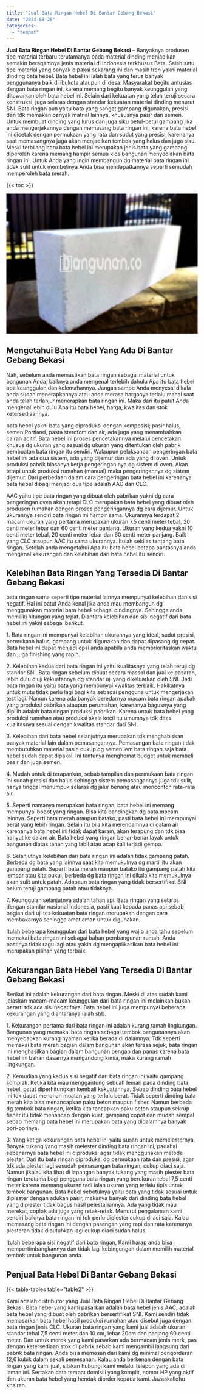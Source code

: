 ```yaml
---
title: "Jual Bata Ringan Hebel Di Bantar Gebang Bekasi"
date: "2024-08-28"
categories: 
  - "tempat"
---
```


**Jual Bata Ringan Hebel Di Bantar Gebang Bekasi** – Banyaknya produsen tipe material terbaru terutamanya pada material dinding menjadikan semakin beragamnya jenis material di Indonesia terkhusus Bata. Salah satu tipe material yang banyak dipakai sekarang ini dan masih tren yakni material dinding bata hebel. Bata hebel ini ialah bata yang terus banyak penggunanya baik di ibukota ataupun di desa. Masyarakat begitu antusias dengan bata ringan ini, karena memang begitu banyak keunggulan yang ditawarkan oleh bata hebel ini. Selain dari kekuatan yang telah teruji secara konstruksi, juga selaras dengan standar kekuatan material dinding menurut SNI. Bata ringan pun yaitu bata yang sangat gampang digunakan, presisi dan tdk memakan banyak matrial lainnya, khususnya pasir dan semen. Untuk membuat dinding yang lurus dan juga siku betul-betul gampang jika anda mengerjakannya dengan memasang bata ringan ini, karena bata hebel ini dicetak dengan permukaan yang rata dan sudut yang presisi, karenanya saat memasangnya juga akan menjadikan tembok yang halus dan juga siku. Meski terbilang baru bata hebel ini merupakan jenis bata yang gampang diperoleh karena memang hampir semua kios bangunan menyediakan bata ringan ini. Untuk Anda yang ingin membangun dg material bata ringan ini tidak sulit untuk membelinya Anda bisa mendapatkannya seperti semudah memperoleh bata merah.

{{< toc >}}

![Jual Bata Ringan Hebel Di Bantar Gebang Bekasi](/images/jual-hebel-murah-09.png)

## Mengetahui Bata Hebel Yang Ada Di Bantar Gebang Bekasi

Nah, sebelum anda memastikan bata ringan sebagai material untuk bangunan Anda, baiknya anda mengenal terlebih dahulu Apa itu bata hebel apa keunggulan dan kelemahannya. Jangan sampe Anda menyesal dikala anda sudah menerapkannya atau anda merasa harganya terlalu mahal saat anda telah terlanjur menerapkan bata ringan ini. Maka dari itu patut Anda mengenal lebih dulu Apa itu bata hebel, harga, kwalitas dan stok ketersediaannya.

bata hebel yakni bata yang diproduksi dengan komposisi; pasir halus, semen Portland, pasta sterofom dan air, ada juga yang menambahkan cairan aditif. Bata hebel ini proses pencetakannya melalui pencetakan khusus dg ukuran yang sesuai dg ukuran yang ditentukan oleh pabrik pembuatan bata ringan itu sendiri. Walaupun pelaksanaan pengeringan bata hebel ini ada dua sistem, ada yang dijemur dan ada yang di oven. Untuk produksi pabrik biasanya kerja pengeringan nya dg sistem di oven. Akan tetapi untuk produksi rumahan (manual) maka pengeringannya dg sistem dijemur. Dari perbedaan dalam cara pengeringan bata hebel ini karenanya bata hebel dibagi menjadi dua tipe adalah AAC dan CLC.

AAC yaitu tipe bata ringan yang dibuat oleh pabrikan yakni dg cara pengeringan oven akan tetapi CLC merupakan bata hebel yang dibuat oleh produsen rumahan dengan proses pengeringannya dg cara dijemur. Untuk ukurannya sendiri bata ringan ini hampir sama. Ukurannya terdapat 2 macam ukuran yang pertama merupakan ukuran 7.5 centi meter tebal, 20 centi meter lebar dan 60 centi meter panjang. Ukuran yang kedua yakni 10 centi meter tebal, 20 centi meter lebar dan 60 centi meter panjang. Baik yang CLC ataupun AAC itu sama ukurannya. Itulah sekilas tentang bata ringan. Setelah anda mengetahui Apa itu bata hebel betapa pantasnya anda mengenal kekurangan dan kelebihan dari bata hebel itu sendiri.

## Kelebihan Bata Ringan Yang Tersedia Di Bantar Gebang Bekasi

bata ringan sama seperti tipe material lainnya mempunyai kelebihan dan sisi negatif. Hal ini patut Anda kenal jika anda mau membangun dg menggunakan material bata hebel sebagai dindingnya. Sehingga anda memiliki hitungan yang tepat. Diantara kelebihan dan sisi negatif dari bata hebel ini yakni sebagai berikut.

1\. Bata ringan ini mempunyai kelebihan ukurannya yang ideal, sudut presisi, permukaan halus, gampang untuk digunakan dan dapat dipasang dg cepat. Bata hebel ini dapat menjadi opsi anda apabila anda memprioritaskan waktu dan juga finishing yang rapih.

2\. Kelebihan kedua dari bata ringan ini yaitu kualitasnya yang telah teruji dg standar SNI. Bata ringan sebelum dibuat secara massal dan jual ke pasaran, lebih dulu diuji kekuatannya dg standar uji yang dikeluarkan oleh SNI. Jadi bata ringan itu yaitu bata yang mempunyai kwalitas terbaik. Hakikatnya untuk mutu tidak perlu lagi bagi kita sebagai pengguna untuk mengerjakan test lagi. Namun karena ada banyak beredarnya macam bata ringan apakah yang produksi pabrikan ataupun perumahan, karenanya bagusnya yang dipilih adalah bata ringan produksi pabrikan. Karena untuk bata hebel yang produksi rumahan atau produksi skala kecil itu umumnya tdk dites kualitasnya sesuai dengan kwalitas standar dari SNI.

3\. Kelebihan dari bata hebel selanjutnya merupakan tdk menghabiskan banyak material lain dalam pemasangannya. Pemasangan bata ringan tidak membutuhkan material pasir, cukup dg semen lem bata ringan saja bata hebel sudah dapat dipakai. Ini tentunya menghemat budget untuk membeli pasir dan juga semen.

4\. Mudah untuk di terapankan, sebab tampilan dan permukaan bata ringan ini sudah presisi dan halus sehingga sistem pemasangannya juga tdk sulit, hanya tinggal menumpuk selaras dg jalur benang atau mencontoh rata-rata air.

5\. Seperti namanya merupakan bata ringan, bata hebel ini memang mempunyai bobot yang ringan. Bisa kita bandingkan dg bata macam lainnya. Seperti bata merah ataupun batako, pasti bata hebel ini mempunyai berat yang lebih ringan. Selain itu bila kita merendamnya di dalam air karenanya bata hebel ini tidak dapat karam, akan terapung dan tdk bisa hanyut ke dalam air. Bata hebel yang ringan benar-benar layak untuk bangunan diatas tanah yang labil atau acap kali terjadi gempa.

6\. Selanjutnya kelebihan dari bata ringan ini adalah tidak gampang patah. Berbeda dg bata yang lainnya saat kita memukulnya dg martil itu akan gampang patah. Seperti bata merah maupun batako itu gampang patah kita lempar atau kita pukul, berbeda dg bata ringan ini dikala kita memukulnya akan sulit untuk patah. Adapaun bata ringan yang tidak bersertifikat SNI belum teruji gampang patah atau tidaknya.

7\. Keunggulan selanjutnya adalah tahan api. Bata ringan yang selaras dengan standar nasional Indonesia, pasti kuat kepada panas api sebab bagian dari uji tes kekuatan bata ringan merupakan dengan cara membakarnya sehingga amat aman untuk digunakan.

Itulah beberapa keunggulan dari bata hebel yang wajib anda tahu sebelum memakai bata ringan ini sebagai bahan pembangunan rumah. Anda pastinya tidak ragu lagi atau yakin dg mengaplikasikan bata hebel ini merupakan pilihan yang terbaik.

## Kekurangan Bata Hebel Yang Tersedia Di Bantar Gebang Bekasi

Berikut ini adalah kekurangan dari bata ringan. Meski di atas sudah kami jelaskan macam-macam keunggulan dari bata ringan ini melainkan bukan berarti tdk ada sisi negatifnya. Bata hebel ini juga mempunyai beberapa kekurangan yang diantaranya ialah sbb.

1\. Kekurangan pertama dari bata ringan ini adalah kurang ramah lingkungan. Bangunan yang memakai bata ringan sebagai tembok bangunannya akan menyebabkan kurang nyaman ketika berada di dalamnya. Tdk seperti memakai bata merah bagian dalam bangunan akan terasa sejuk, bata ringan ini menghasilkan bagian dalam bangunan pengap dan panas karena bata hebel ini bahan dasarnya mengandung kimia, maka kurang ramah lingkungan.

2\. Kemudian yang kedua sisi negatif dari bata ringan ini yaitu gampang somplak. Ketika kita mau menggantung sebuah lemari pada dinding bata hebel, patut diperhitungkan kembali kekuatannya. Sebab dinding bata hebel ini tdk dapat menahan muatan yang terlalu berat. Tidak seperti dinding bata merah kita bisa menancapkan paku beton maupun fisher. Namun berbeda dg tembok bata ringan, ketika kita tancapkan paku beton ataupun sekrup fisher itu tidak menancap dengan kuat, gampang copot dan mudah sempal sebab memang bata hebel ini merupakan bata yang didalamnya banyak pori-porinya.

3\. Yang ketiga kekurangan bata hebel ini yaitu susah untuk memelesternya. Banyak tukang yang masih melester dinding bata ringan ini, padahal sebenarnya bata hebel ini diproduksi agar tidak menggunakan metode plester. Dari itu bata ringan diproduksi dg permukaan rata dan presisi, agar tdk ada plester lagi sesudah pemasangan bata ringan, cukup diaci saja. Namun jikalau kita lihat di lapangan banyak tukang yang masih plester bata ringan terutama bagi pengguna bata ringan yang berukuran tebal 7,5 centi meter karena memang ukuran tadi ialah ukuran yang terlalu tipis untuk tembok bangunan. Bata hebel sebetulnya yaitu bata yang tidak sesuai untuk diplester dengan adukan pasir, makanya banyak dari dinding bata hebel yang diplester tidak bagus hasil pelestariannya. Ada yang tidak mau merekat, coplok ada juga yang retak-retak. Menurut pengalaman kami sendiri baiknya bata ringan ini tdk perlu diplester cukup di aci saja. Kalau memasang bata ringan ini dengan pasangan yang rapi dan rata karenanya plesteran tidak dibutuhkan lagi cukup diaci sudah halus.

Itulah beberapa sisi negatif dari bata ringan, Kami harap anda bisa mempertimbangkannya dan tidak lagi kebingungan dalam memilih material tembok untuk bangunan anda.

## Penjual Bata Hebel Di Bantar Gebang Bekasi

{{< table-tables table="table2" >}}

Kami adalah distributor yang Jual Bata Ringan Hebel Di Bantar Gebang Bekasi. Bata hebel yang kami pasarkan adalah bata hebel jenis AAC, adalah bata hebel yang dibuat oleh pabrikan bersertifikat SNI. Kami sendiri tidak memasarkan bata hebel hasil produksi rumahan atau disebut juga dengan bata ringan jenis CLC. Ukuran bata ringan yang kami jual adalah ukuran standar tebal 7,5 centi meter dan 10 cm, lebar 20cm dan panjang 60 centi meter. Dan untuk merek yang kami pasarkan ada bermacam jenis merk, pas dengan ketersediaan stok di pabrik sebab kami mengambil langsung dari pabrik bata ringan. Anda bisa memesan dari kami dg minimal pengorderan 12,6 kubik dalam sekali pemesanan. Kalau anda berkenan dengan bata ringan yang kami jual, silakan hubungi kami melalui telepon yang ada di laman ini. Sertakan data tempat domisili yang komplit, nomor HP yang aktif dan ukuran bata hebel yang hendak diorder kepada kami. Jazaakallohu khairan.
